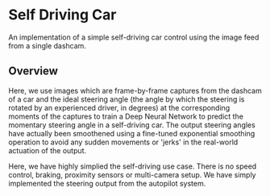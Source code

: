 # Self Driving Car
An implementation of a simple self-driving car control using the image feed from a single dashcam. 

## Overview

Here, we use images which are frame-by-frame captures from the dashcam of a car and the ideal steering angle (the angle by which the steering is rotated by an experienced driver, in degrees) at the corresponding moments of the captures to train a Deep Neural Network to predict the momentary steering angle in a self-driving car. The output steering angles have actually been smoothened using a fine-tuned exponential smoothing operation to avoid any sudden movements or 'jerks' in the real-world actuation of the output. 

Here, we have highly simplied the self-driving use case. There is no speed control, braking, proximity sensors or multi-camera setup. We have simply implemented the steering output from the autopilot system. 
